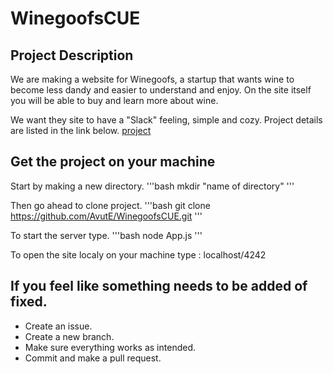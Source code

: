 # WinegoofsCUE

## Project Description
We are making a website for Winegoofs, a startup that wants wine to become less dandy and easier to understand and enjoy.
On the site itself you will be able to buy and learn more about wine.

We want they site to have a "Slack" feeling, simple and cozy.
Project details are listed in the link below.
[project](https://github.com/herkommer/TE4-w47-Project)

## Get the project on your machine
Start by making a new directory.
'''bash
mkdir "name of directory"
'''

Then go ahead to clone project.
'''bash
git clone https://github.com/AvutE/WinegoofsCUE.git
'''

To start the server type.
'''bash
node App.js
'''

To open the site localy on your machine type : localhost/4242

## If you feel like something needs to be added of fixed.
- Create an issue.
- Create a new branch.
- Make sure everything works as intended.
- Commit and make a pull request. 
